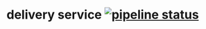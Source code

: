 
# delivery service [![pipeline status](https://gitlab.com/quangpn-group/go-base/badges/main/pipeline.svg)](https://gitlab.com/quangpn-group/go-base/-/commits/main)